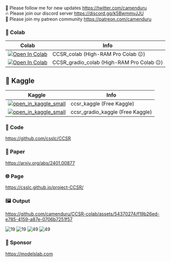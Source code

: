 🐣 Please follow me for new updates https://twitter.com/camenduru <br />
🔥 Please join our discord server https://discord.gg/k5BwmmvJJU <br />
🥳 Please join my patreon community https://patreon.com/camenduru <br />

### 🦒 Colab

| Colab | Info
| --- | --- |
[![Open In Colab](https://colab.research.google.com/assets/colab-badge.svg)](https://colab.research.google.com/github/camenduru/CCSR-colab/blob/main/CCSR_colab.ipynb) | CCSR_colab (High-RAM Pro Colab 😐)
[![Open In Colab](https://colab.research.google.com/assets/colab-badge.svg)](https://colab.research.google.com/github/camenduru/CCSR-colab/blob/main/CCSR_gradio_colab.ipynb) | CCSR_gradio_colab (High-RAM Pro Colab 😐)

## 🦆 Kaggle

| Kaggle | Info
| --- | --- |
[![open_in_kaggle_small](https://user-images.githubusercontent.com/54370274/228924833-17316feb-d0fe-4249-90ba-682930ba11e5.svg)](https://kaggle.com/camenduru/cc-sr) | ccsr_kaggle (Free Kaggle)
[![open_in_kaggle_small](https://user-images.githubusercontent.com/54370274/228924833-17316feb-d0fe-4249-90ba-682930ba11e5.svg)](https://kaggle.com/camenduru/cc-sr-gradio) | ccsr_gradio_kaggle (Free Kaggle)

### 🧬 Code
https://github.com/csslc/CCSR

### 📄 Paper
https://arxiv.org/abs/2401.00877

### 🌐 Page
https://csslc.github.io/project-CCSR/

### 🖼 Output

https://github.com/camenduru/CCSR-colab/assets/54370274/f19b26ed-e785-4159-a87e-0706b7251f57

![19](https://github.com/camenduru/CCSR-colab/assets/54370274/b60b5f75-76d0-4aea-9b9e-8800f7c1e1cb)
![19](https://github.com/camenduru/CCSR-colab/assets/54370274/64ae6342-ac0e-47f9-8ccb-57cb079d5f4e)
![49](https://github.com/camenduru/CCSR-colab/assets/54370274/fb3041ed-6f66-4fbf-b853-525ad14cf729)
![49](https://github.com/camenduru/CCSR-colab/assets/54370274/e793cc06-b89c-45af-924a-ac468b0fb9a9)

### 🏢 Sponsor
https://modelslab.com
